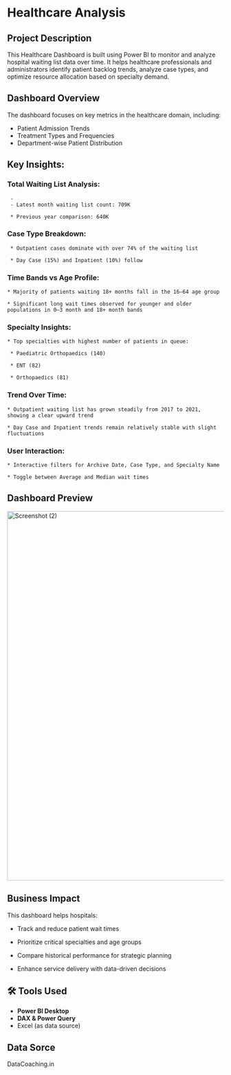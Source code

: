 #   Healthcare Analysis

##  Project Description
This Healthcare Dashboard is built using Power BI to monitor and analyze hospital waiting list data over time. It helps healthcare professionals and administrators identify patient backlog trends, analyze case types, and optimize resource allocation based on specialty demand.

##   Dashboard Overview

The dashboard focuses on key metrics in the healthcare domain, including:

- Patient Admission Trends
- Treatment Types and Frequencies
- Department-wise Patient Distribution


##   Key Insights:

###  Total Waiting List Analysis:
     -
     - Latest month waiting list count: 709K

     * Previous year comparison: 640K

###   Case Type Breakdown:

     * Outpatient cases dominate with over 74% of the waiting list

     * Day Case (15%) and Inpatient (10%) follow

###   Time Bands vs Age Profile:

    * Majority of patients waiting 18+ months fall in the 16–64 age group

    * Significant long wait times observed for younger and older populations in 0–3 month and 18+ month bands

###   Specialty Insights:

    * Top specialties with highest number of patients in queue:

     * Paediatric Orthopaedics (140)

     * ENT (82)

     * Orthopaedics (81)

###   Trend Over Time:

    * Outpatient waiting list has grown steadily from 2017 to 2021, showing a clear upward trend

    * Day Case and Inpatient trends remain relatively stable with slight fluctuations

###   User Interaction:

    * Interactive filters for Archive Date, Case Type, and Specialty Name

    * Toggle between Average and Median wait times



##    Dashboard Preview



<img width="1528" height="857" alt="Screenshot (2)" src="https://github.com/user-attachments/assets/e2324e33-a961-4993-a0d4-15277a3486bf" />




## Business Impact
 This dashboard helps hospitals:

   * Track and reduce patient wait times

   * Prioritize critical specialties and age groups

   * Compare historical performance for strategic planning

   * Enhance service delivery with data-driven decisions


## 🛠 Tools Used

- **Power BI Desktop**
- **DAX & Power Query**
- Excel (as data source)

## Data Sorce
   DataCoaching.in


